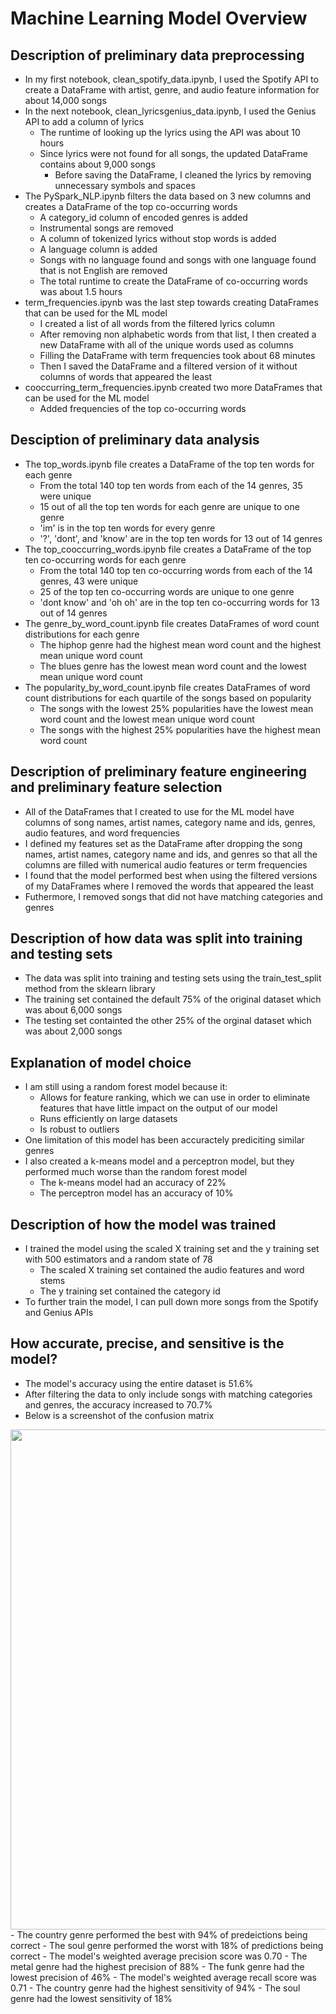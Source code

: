 # Machine Learning Model Overview

## Description of preliminary data preprocessing
- In my first notebook, clean_spotify_data.ipynb, I used the Spotify API to create a DataFrame with artist, genre, and audio feature information for about 14,000 songs
- In the next notebook, clean_lyricsgenius_data.ipynb, I used the Genius API to add a column of lyrics
  - The runtime of looking up the lyrics using the API was about 10 hours
  - Since lyrics were not found for all songs, the updated DataFrame contains about 9,000 songs
    - Before saving the DataFrame, I cleaned the lyrics by removing unnecessary symbols and spaces
- The PySpark_NLP.ipynb filters the data based on 3 new columns and creates a DataFrame of the top co-occurring words
  - A category_id column of encoded genres is added
  - Instrumental songs are removed
  - A column of tokenized lyrics without stop words is added
  - A language column is added
  - Songs with no language found and songs with one language found that is not English are removed
  - The total runtime to create the DataFrame of co-occurring words was about 1.5 hours
- term_frequencies.ipynb was the last step towards creating DataFrames that can be used for the ML model
  - I created a list of all words from the filtered lyrics column
  - After removing non alphabetic words from that list, I then created a new DataFrame with all of the unique words used as columns
  - Filling the DataFrame with term frequencies took about 68 minutes
  - Then I saved the DataFrame and a filtered version of it without columns of words that appeared the least
- cooccurring_term_frequencies.ipynb created two more DataFrames that can be used for the ML model
  - Added frequencies of the top co-occurring words

## Desciption of preliminary data analysis
- The top_words.ipynb file creates a DataFrame of the top ten words for each genre
  - From the total 140 top ten words from each of the 14 genres, 35 were unique
  - 15 out of all the top ten words for each genre are unique to one genre
  - 'im' is in the top ten words for every genre
  - '?', 'dont', and 'know' are in the top ten words for 13 out of 14 genres
- The top_cooccurring_words.ipynb file creates a DataFrame of the top ten co-occurring words for each genre
  - From the total 140 top ten co-occurring words from each of the 14 genres, 43 were unique
  - 25 of the top ten co-occurring words are unique to one genre
  - 'dont know' and 'oh oh' are in the top ten co-occurring words for 13 out of 14 genres
- The genre_by_word_count.ipynb file creates DataFrames of word count distributions for each genre
  - The hiphop genre had the highest mean word count and the highest mean unique word count
  - The blues genre has the lowest mean word count and the lowest mean unique word count
- The popularity_by_word_count.ipynb file creates DataFrames of word count distributions for each quartile of the songs based on popularity
  - The songs with the lowest 25% popularities have the lowest mean word count and the lowest mean unique word count
  - The songs with the highest 25% popularities have the highest mean word count 

## Description of preliminary feature engineering and preliminary feature selection
- All of the DataFrames that I created to use for the ML model have columns of song names, artist names, category name and ids, genres, audio features, and word frequencies
- I defined my features set as the DataFrame after dropping the song names, artist names, category name and ids, and genres so that all the columns are filled with numerical audio features or term frequencies
- I found that the model performed best when using the filtered versions of my DataFrames where I removed the words that appeared the least
- Futhermore, I removed songs that did not have matching categories and genres 

## Description of how data was split into training and testing sets
- The data was split into training and testing sets using the train_test_split method from the sklearn library
- The training set contained the default 75% of the original dataset which was about 6,000 songs
- The testing set containted the other 25% of the orginal dataset which was about 2,000 songs

## Explanation of model choice
- I am still using a random forest model because it:
  - Allows for feature ranking, which we can use in order to eliminate features that have little impact on the output of our model
  - Runs efficiently on large datasets
  - Is robust to outliers
- One limitation of this model has been accuractely prediciting similar genres
- I also created a k-means model and a perceptron model, but they performed much worse than the random forest model
  - The k-means model had an accuracy of 22%
  - The perceptron model has an accuracy of 10%

## Description of how the model was trained
- I trained the model using the scaled X training set and the y training set with 500 estimators and a random state of 78
  - The scaled X training set contained the audio features and word stems
  - The y training set contained the category id
- To further train the model, I can pull down more songs from the Spotify and Genius APIs

## How accurate, precise, and sensitive is the model?
- The model's accuracy using the entire dataset is 51.6%
- After filtering the data to only include songs with matching categories and genres, the accuracy increased to 70.7%
- Below is a screenshot of the confusion matrix
<img src='https://github.com/hannahkidwell/UCB-Final-Project/blob/neele4/confusion_matrix.png' width=800>
- The country genre performed the best with 94% of predeictions being correct
- The soul genre performed the worst with 18% of predictions being correct
- The model's weighted average precision score was 0.70
  - The metal genre had the highest precision of 88%
  - The funk genre had the lowest precision of 46% 
- The model's weighted average recall score was 0.71
  - The country genre had the highest sensitivity of 94%
  - The soul genre had the lowest sensitivity of 18% 
